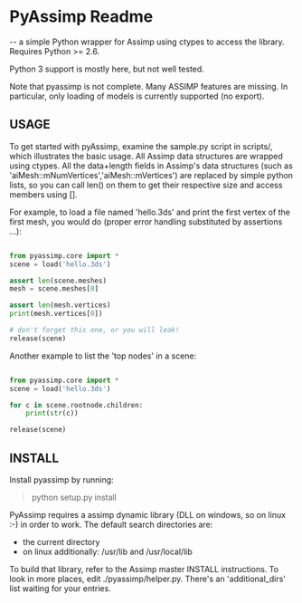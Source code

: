 PyAssimp Readme
===============

-- a simple Python wrapper for Assimp using ctypes to access
the library. Requires Python >= 2.6.

Python 3 support is mostly here, but not well tested.

Note that pyassimp is not complete. Many ASSIMP features are missing. In
particular, only loading of models is currently supported (no export).

USAGE
-----

To get started with pyAssimp, examine the sample.py script in scripts/, which
illustrates the basic usage. All Assimp data structures are wrapped using
ctypes. All the data+length fields in Assimp's data structures (such as
'aiMesh::mNumVertices','aiMesh::mVertices') are replaced by simple python
lists, so you can call len() on them to get their respective size and access
members using [].

For example, to load a file named 'hello.3ds' and print the first
vertex of the first mesh, you would do (proper error handling
substituted by assertions ...):

```python

from pyassimp.core import *
scene = load('hello.3ds')

assert len(scene.meshes)
mesh = scene.meshes[0]

assert len(mesh.vertices)
print(mesh.vertices[0])

# don't forget this one, or you will leak!
release(scene)

```

Another example to list the 'top nodes' in a
scene:

```python

from pyassimp.core import *
scene = load('hello.3ds')

for c in scene.rootnode.children:
    print(str(c))

release(scene)

```

INSTALL
-------

Install pyassimp by running:

> python setup.py install

PyAssimp requires a assimp dynamic library (DLL on windows,
so on linux :-) in order to work. The default search directories 
are:

- the current directory
- on linux additionally: /usr/lib and /usr/local/lib

To build that library, refer to the Assimp master INSTALL
instructions. To look in more places, edit ./pyassimp/helper.py.
There's an 'additional_dirs' list waiting for your entries.

